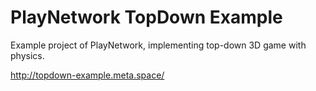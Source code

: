 # PlayNetwork TopDown Example

Example project of PlayNetwork, implementing top-down 3D game with physics.

http://topdown-example.meta.space/
